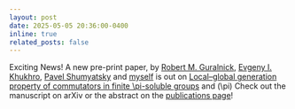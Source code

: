 ```yaml
---
layout: post
date: 2025-05-05 20:36:00-0400
inline: true
related_posts: false
---
```


Exciting News! A new pre-print paper, by [Robert M. Guralnick](https://dornsife.usc.edu/profile/robert-guralnick/), [Evgeny I. Khukhro](https://algebra-lincoln.org/about/), [Pavel Shumyatsky](https://mat.unb.br/index.php/pessoas/docentes/57-pavel-shumyatsky) and [myself](https://acciarric.github.io/) is out on [Local–global generation property of commutators in finite \pi-soluble groups](https://doi.org/10.48550/arXiv.2505.03017) and \(\pi\)
Check out the manuscript on arXiv or the abstract on the [publications page](https://acciarric.github.io/publications/)!